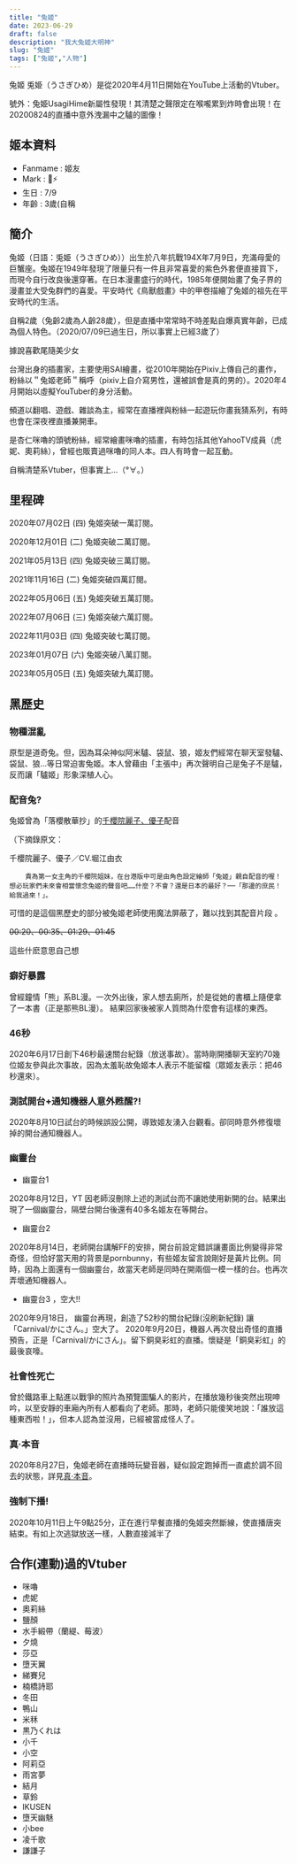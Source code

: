 ```yaml
---
title: "兔姬"
date: 2023-06-29
draft: false
description: "我大兔姬大明神"
slug: "兔姬"
tags: ["兔姬","人物"]
---
```


兔姬 兎姫（うさぎひめ）是從2020年4月11日開始在YouTube上活動的Vtuber。

號外：兔姫UsagiHime新屬性發現！其清楚之聲限定在喉嚨累到炸時會出現！在20200824的直播中意外洩漏中之驢的圖像！

## 姬本資料
- Fanmame : 姬友
- Mark : 🍡⚡
- 生日 : 7/9
- 年齡 : 3歲(自稱

## 簡介
兔姬（日語：兎姫（うさぎひめ））出生於八年抗戰194X年7月9日，充滿母愛的巨蟹座。兔姬在1949年發現了限量只有一件且非常喜愛的紫色外套便直接買下，而現今自行改良後還穿著。在日本漫畫盛行的時代，1985年便開始畫了兔子界的漫畫並大受兔群們的喜愛。平安時代《鳥獸戲畫》中的甲卷描繪了兔姬的祖先在平安時代的生活。

自稱2歲（兔齡2歲為人齡28歲），但是直播中常常時不時差點自爆真實年齡，已成為個人特色。（2020/07/09已過生日，所以事實上已經3歲了）

據說喜歡尾隨美少女

台灣出身的插畫家，主要使用SAI繪畫，從2010年開始在Pixiv上傳自己的畫作，粉絲以＂兔姬老師＂稱呼（pixiv上自介寫男性，還被誤會是真的男的）。2020年4月開始以虛擬YouTuber的身分活動。

頻道以翻唱、遊戲、雜談為主，經常在直播裡與粉絲一起遊玩你畫我猜系列，有時也會在深夜裡直播兼開車。

是杏仁咪嚕的頭號粉絲，經常繪畫咪嚕的插畫，有時包括其他YahooTV成員（虎妮、奧莉絲），曾經也販賣過咪嚕的同人本。四人有時會一起互動。

自稱清楚系Vtuber，但事實上...（°∀。）

## 里程碑

2020年07月02日 (四) 兔姬突破一萬訂閱。

2020年12月01日 (二) 兔姬突破二萬訂閱。

2021年05月13日 (四) 兔姬突破三萬訂閱。

2021年11月16日 (二) 兔姬突破四萬訂閱。

2022年05月06日 (五) 兔姬突破五萬訂閱。

2022年07月06日 (三) 兔姬突破六萬訂閱。

2022年11月03日 (四) 兔姬突破七萬訂閱。

2023年01月07日 (六) 兔姬突破八萬訂閱。

2023年05月05日 (五) 兔姬突破九萬訂閱。

## 黑歷史

### 物種混亂

原型是道奇兔。但，因為耳朵神似阿米驢、袋鼠、狼，姬友們經常在聊天室發驢、袋鼠、狼...等日常迫害兔姬。本人曾藉由「主張中」再次聲明自己是兔子不是驢，反而讓「驢姬」形象深植人心。

### 配音兔?

兔姬曾為「落櫻散華抄」的[千櫻院麗子、優子](https://youtu.be/AnNdiVZCj8A)配音

（下摘錄原文：

千櫻院麗子、優子／CV.堀江由衣

        貴為第一女主角的千櫻院姐妹，在台港版中可是由角色設定繪師「兔姬」親自配音的喔！想必玩家們未來會相當懷念兔姬的聲音吧……什麼？不會？還是日本的最好？──「那邊的庶民！給我過來！」。

可惜的是這個黑歷史的部分被兔姬老師使用魔法屏蔽了，難以找到其配音片段 。

~~00:20、00:35、01:29、01:45~~

這些什麽意思自己想

### 癖好暴露
曾經鐘情「熊」系BL漫。一次外出後，家人想去廁所，於是從她的書櫃上隨便拿了一本書（正是那熊BL漫）。 結果回家後被家人質問為什麼會有這樣的東西。

### 46秒
2020年6月17日創下46秒最速關台紀錄（放送事故）。當時剛開播聊天室約70幾位姬友參與此次事故，因為太羞恥故兔姬本人表示不能留檔（眾姬友表示：把46秒還來）。

### 測試開台+通知機器人意外甦醒?!
2020年8月10日試台的時候誤設公開，導致姬友湧入台觀看。卻同時意外修復壞掉的開台通知機器人。

### 幽靈台
- 幽靈台1

2020年8月12日，YT 因老師沒刪除上述的測試台而不讓她使用新開的台。結果出現了一個幽靈台，隔壁台開台後還有40多名姬友在等開台。

- 幽靈台2

2020年8月14日，老師開台講解FF的安排，開台前設定錯誤讓畫面比例變得非常奇怪，但恰好當天用的背景是pornbunny，有些姬友留言說剛好是黃片比例。同時，因為上面還有一個幽靈台，故當天老師是同時在開兩個一模一樣的台。也再次弄壞通知機器人。

- 幽靈台3 ，空大!!

2020年9月18日， 幽靈台再現，創造了52秒的關台紀錄(沒刷新紀錄) 讓「Carnival/かにさん。」空大了。
2020年9月20日，機器人再次發出奇怪的直播預告，正是「Carnival/かにさん」。留下銅臭彩虹的直播。懷疑是「銅臭彩虹」的最後哀嚎。

### 社會性死亡
曾於鐵路車上點進以戰爭的照片為預覽圖騙人的影片，在播放幾秒後突然出現呻吟，以至安靜的車廂內所有人都看向了老師。那時，老師只能傻笑地說：「誰放這種東西啦！」，但本人認為並沒用，已經被當成怪人了。

### 真·本音
2020年8月27日，兔姬老師在直播時玩變音器，疑似設定跑掉而一直處於調不回去的狀態，詳見[真·本音]()。
### 強制下播!
2020年10月11日上午9點25分，正在進行早餐直播的兔姬突然斷線，使直播唐突結束。有如上次逃獄放送一樣，人數直接減半了







## 合作(連動)過的Vtuber

- 咪嚕
- 虎妮
- 奧莉絲
- 鹽顏
- 水手緞帶（蘭緹、莓波）
- 夕燒
- 莎亞
- 墮天翼
- 綈賽兒
- 楠橋詩耶
- 冬田
- 鴨山
- 米秝
- 黒乃くれは
- 小千
- 小空
- 阿莉亞
- 雨宮夢
- 結月
- 草鈴
- IKUSEN
- 墮天幽魅
- 小bee
- 凌千歌
- 謙謙子
